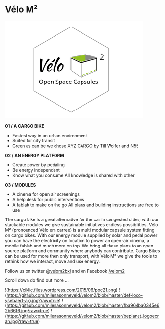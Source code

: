 # Vélo M²
![velo M2 logo](https://github.com/milenasonneveld/velom2/blob/master/logo_green_hex-01.png?raw=true)


**01 / A CARGO BIKE**
* Fastest way in an urban
environment
* Suited for city transit
* Green as can be
we chose
XYZ CARGO by Till Wolfer
and N55

**02 / AN ENERGY PLATFORM**
* Create power by pedaling
* Be energy independent
* Know what you consume
All knowledge is shared with other

**03 / MODULES**
* A cinema for open air screenings
* A help desk for public interventions 
* A fablab to make on the go
All plans and building instructions are free to use


The cargo bike is a great alternative for the car in congested cities; with our stackable modules we give sustainable initiatives endless possibilities. Vélo M² (pronounced Vélo em carree) is a multi modular capsule system fitting on cargo bikes. With our energy module supplied by solar and pedal power you can have the electricity on location to power an open-air cinema, a mobile fablab and much more on top. We bring all these plans to an open source platform and community where anybody can contribute. Cargo Bikes can be used for more then only transport, with Vélo M² we give the tools to rethink how we interact, move and use energy.

Follow us on twitter [@velom2bxl](https://twitter.com/velom2bxl) and on Facebook [/velom2](https://www.facebook.com/velom2)

Scroll down do find out more …


!(https://ciklic.files.wordpress.com/2015/06/poc21.png)
!(https://github.com/milenasonneveld/velom2/blob/master/def-logo-ysebaert-alg.jpg?raw=true)
!(https://github.com/milenasonneveld/velom2/blob/master/fba964ba0345e62b66f6.jpg?raw=true)
!(https://github.com/milenasonneveld/velom2/blob/master/beplanet_logoecran.jpg?raw=true)

